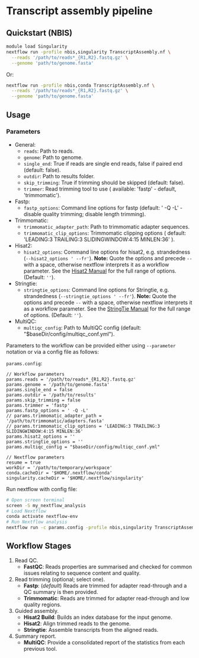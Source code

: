 # Transcript assembly pipeline

## Quickstart (NBIS)

```bash
module load Singularity
nextflow run -profile nbis,singularity TranscriptAssembly.nf \
  --reads '/path/to/reads*_{R1,R2}.fastq.gz' \
  --genome 'path/to/genome.fasta'
```

Or:
```bash
nextflow run -profile nbis,conda TranscriptAssembly.nf \
  --reads '/path/to/reads*_{R1,R2}.fastq.gz' \
  --genome 'path/to/genome.fasta'
```

## Usage

### Parameters

- General:
    * `reads`: Path to reads.
    * `genome`: Path to genome.
    * `single_end`: True if reads are single end reads, false if paired end (default: false).
    * `outdir`: Path to results folder.
    * `skip_trimming`: True if trimming should be skipped (default: false).
    * `trimmer`: Read trimming tool to use ( available: 'fastp' - default, 'trimmomatic').
- Fastp:
    * `fastp_options`: Command line options for fastp (default: ' -Q -L' - disable quality trimming; disable length trimming).
- Trimmomatic:
    * `trimmomatic_adapter_path`: Path to trimmomatic adapter sequences.
    * `trimmomatic_clip_options`: Trimmomatic clipping options ( default: 'LEADING:3 TRAILING:3 SLIDINGWINDOW:4:15 MINLEN:36' ).
- Hisat2:
    * `hisat2_options`: Command line options for hisat2, e.g. strandedness (`--hisat2_options ' --fr'`). **Note:** Quote the options and precede `--` with a space, otherwise nextflow interprets it as a workflow parameter. See the [Hisat2 Manual](https://ccb.jhu.edu/software/hisat2/manual.shtml) for the full range of options. (Default: `''`).
- Stringtie:
    * `stringtie_options`: Command line options for Stringtie, e.g. strandedness (`--stringtie_options ' --fr'`). **Note:** Quote the options and precede `--` with a space, otherwise nextflow interprets it as a workflow parameter. See the [StringTie Manual](http://ccb.jhu.edu/software/stringtie/index.shtml?t=manual) for the full range of options. (Default: `''`).
- MultiQC:
    * `multiqc_config`: Path to MultiQC config (default: "$baseDir/config/multiqc_conf.yml").


Parameters to the workflow can be provided either using `--parameter` notation or via a config file as follows:

`params.config`:
```
// Workflow parameters
params.reads = '/path/to/reads*_{R1,R2}.fastq.gz'
params.genome = '/path/to/genome.fasta'
params.single_end = false
params.outdir = '/path/to/results'
params.skip_trimming = false
params.trimmer = 'fastp'
params.fastp_options = ' -Q -L'
// params.trimmomatic_adapter_path = '/path/to/trimmomatic/adapters.fasta'
// params.trimmomatic_clip_options = 'LEADING:3 TRAILING:3 SLIDINGWINDOW:4:15 MINLEN:36'
params.hisat2_options = ''
params.stringtie_options = ''
params.multiqc_config = "$baseDir/config/multiqc_conf.yml"

// Nextflow parameters
resume = true
workDir = '/path/to/temporary/workspace'
conda.cacheDir = '$HOME/.nextflow/conda'
singularity.cacheDir = '$HOME/.nextflow/singularity'
```

Run nextflow with config file:
```bash
# Open screen terminal
screen -S my_nextflow_analysis
# Load Nextflow
conda activate nextflow-env
# Run Nextflow analysis
nextflow run -c params.config -profile nbis,singularity TranscriptAssembly.nf
```

## Workflow Stages

1. Read QC.
    * **FastQC**: Reads properties are summarised and checked for common issues relating to sequence content and quality.
2. Read trimming (optional; select one).
    * **Fastp**: (*default*) Reads are trimmed for adapter read-through and a QC summary is then provided.
    * **Trimmomatic**: Reads are trimmed for adapter read-through and low quality regions.
3. Guided assembly.
    * **Hisat2 Build**: Builds an index database for the input genome.
    * **Hisat2**: Align trimmed reads to the genome.
    * **Stringtie**: Assemble transcripts from the aligned reads.
4. Summary report.
    * **MultiQC**: Provide a consolidated report of the statistics from each previous tool.
